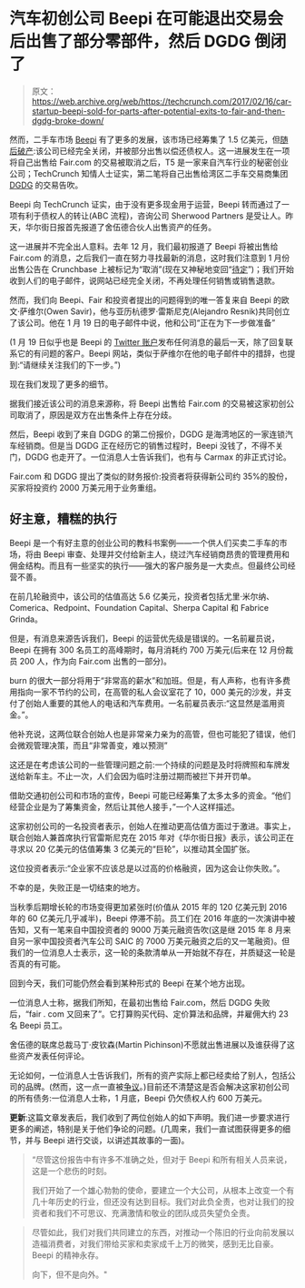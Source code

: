 # 汽车初创公司 Beepi 在可能退出交易会后出售了部分零部件，然后 DGDG 倒闭了

> 原文：<https://web.archive.org/web/https://techcrunch.com/2017/02/16/car-startup-beepi-sold-for-parts-after-potential-exits-to-fair-and-then-dgdg-broke-down/>

然而，二手车市场 [Beepi](https://web.archive.org/web/20230316161016/http://beepi.com/) 有了更多的发展，该市场已经筹集了 1.5 亿美元，但[随后破产](https://web.archive.org/web/20230316161016/https://techcrunch.com/2016/12/07/used-car-marketplace-beepi-shuts-down-outside-of-ca-merges-with-stealth-fair-com/):该公司已经完全关闭，并被部分出售以偿还债权人。这一进展发生在一项将自己出售给 Fair.com 的交易被取消之后，T5 是一家来自汽车行业的秘密创业公司；TechCrunch 知情人士证实，第二笔将自己出售给湾区二手车交易商集团 [DGDG](https://web.archive.org/web/20230316161016/https://www.dgdg.com/) 的交易告吹。

Beepi 向 TechCrunch 证实，由于没有更多现金用于运营，Beepi 转而通过了一项有利于债权人的转让(ABC 流程)，咨询公司 Sherwood Partners 是受让人。昨天，华尔街日报首先报道了舍伍德合伙人出售资产的任务。

这一进展并不完全出人意料。去年 12 月，我们最初报道了 Beepi 将被出售给 Fair.com 的消息，之后我们一直在努力寻找最新的消息，这时我们注意到 1 月份出售公告在 Crunchbase 上被标记为“取消”(现在又神秘地变回“[待定](https://web.archive.org/web/20230316161016/https://www.crunchbase.com/acquisition/23e419ba9bb0077d9b3f4a29af4bb6dd)”)；我们开始收到人们的电子邮件，说网站已经完全关闭，不再处理任何销售或销售退款。

然而，我们向 Beepi、Fair 和投资者提出的问题得到的唯一答复来自 Beepi 的欧文·萨维尔(Owen Savir)，他与亚历杭德罗·雷斯尼克(Alejandro Resnik)共同创立了该公司。他在 1 月 19 日的电子邮件中说，他和公司“正在为下一步做准备”

(1 月 19 日似乎也是 Beepi 的 [Twitter 账户](https://web.archive.org/web/20230316161016/https://twitter.com/beepi)发布任何消息的最后一天，除了回复联系它的有问题的客户。Beepi 网站，类似于萨维尔在他的电子邮件中的措辞，也提到:“请继续关注我们的下一步。”)

现在我们发现了更多的细节。

据我们接近该公司的消息来源称，将 Beepi 出售给 Fair.com 的交易被这家初创公司取消了，原因是双方在出售条件上存在分歧。

然后，Beepi 收到了来自 DGDG 的第二份报价，DGDG 是海湾地区的一家连锁汽车经销商。但是当 DGDG 正在经历它的销售过程时，Beepi 没钱了，不得不关门，DGDG 也走开了。一位消息人士告诉我们，也有与 Carmax 的非正式讨论。

Fair.com 和 DGDG 提出了类似的财务报价:投资者将获得新公司约 35%的股份，买家将投资约 2000 万美元用于业务重组。

## 好主意，糟糕的执行

Beepi 是一个有好主意的创业公司的教科书案例——一个供人们买卖二手车的市场，将由 Beepi 审查、处理并交付给新主人，绕过汽车经销商昂贵的管理费用和佣金结构。而且有一些坚实的执行——强大的客户服务是一大卖点。但最终公司经营不善。

在前几轮融资中，该公司的估值高达 5.6 亿美元，投资者包括尤里·米尔纳、Comerica、Redpoint、Foundation Capital、Sherpa Capital 和 Fabrice Grinda。

但是，有消息来源告诉我们，Beepi 的运营优先级是错误的。一名前雇员说，Beepi 在拥有 300 名员工的高峰期时，每月消耗约 700 万美元(后来在 12 月份裁员 200 人，作为向 Fair.com 出售的一部分)。

burn 的很大一部分将用于“非常高的薪水”和加班。但是，有人声称，也有许多费用指向一家不节约的公司，在高管的私人会议室花了 10，000 美元的沙发，并支付了创始人重要的其他人的电话和汽车费用。一名前雇员表示:“这显然是滥用资金。”。

他补充说，这两位联合创始人也是非常亲力亲为的高管，但也可能犯了错误，他们会微观管理决策，而且“非常善变，难以预测”

这还是在考虑该公司的一些管理问题之前:一个持续的问题是及时将牌照和车牌发送给新车主。不止一次，人们会因为临时注册过期而被拦下并开罚单。

借助交通初创公司和市场的宣传，Beepi 可能已经筹集了太多太多的资金。“他们经营企业是为了筹集资金，然后让其他人接手，”一个人这样描述。

这家初创公司的一名投资者表示，创始人在推动更高估值方面过于激进。事实上，联合创始人兼首席执行官雷斯尼克在 2015 年对《华尔街日报》表示，该公司正在寻求以 20 亿美元的估值筹集 3 亿美元的“巨轮”，以推动其全国扩张。

这位投资者表示:“企业家不应该总是以过高的价格融资，因为这会让你失败。”。

不幸的是，失败正是一切结束的地方。

当秋季后期增长轮的市场变得更加紧张时(价值从 2015 年的 120 亿美元到 2016 年的 60 亿美元几乎减半)，Beepi 停滞不前。员工们在 2016 年底的一次演讲中被告知，又有一笔来自中国投资者的 9000 万美元融资告吹(这是继 2015 年 8 月来自另一家中国投资者汽车公司 SAIC 的 7000 万美元融资之后的又一笔融资)。但我们的一位消息人士表示，这一轮的条款清单从一开始就不存在，并质疑这一轮是否真的有可能。

回到今天，我们可能仍然会看到某种形式的 Beepi 在某个地方出现。

一位消息人士称，据我们所知，在最初出售给 Fair.com，然后 DGDG 失败后，“fair . com 又回来了”。它打算购买代码、定价算法和品牌，并雇佣大约 23 名 Beepi 员工。

舍伍德的联席总裁马丁·皮钦森(Martin Pichinson)不愿就出售进展以及谁获得了这些资产发表任何评论。

无论如何，一位消息人士告诉我们，所有的资产实际上都已经卖给了别人，包括公司的品牌。(然而，这一点一直被[争议](https://web.archive.org/web/20230316161016/https://www.axios.com/used-car-marketplace-beepi-goes-bust-2268132421.html)。)目前还不清楚这是否会解决这家初创公司的所有债务:一位消息人士称，1 月底，Beepi 仍欠债权人约 600 万美元。

**更新**:这篇文章发表后，我们收到了两位创始人的如下声明。我们进一步要求进行更多的阐述，特别是关于他们争论的问题。(几周来，我们一直试图获得更多的细节，并与 Beepi 进行交谈，以讲述其故事的一面)。

> “尽管这份报告中有许多不准确之处，但对于 Beepi 和所有相关人员来说，这是一个悲伤的时刻。
> 
> 我们开始了一个雄心勃勃的使命，要建立一个大公司，从根本上改变一个有几十年历史的行业，但还没有达到目标。我们对此负全责，也对让我们的投资者和我们不可思议、充满激情和敬业的团队成员失望负全责。

> 尽管如此，我们对我们共同建立的东西，对推动一个陈旧的行业向前发展以造福消费者，对我们带给买家和卖家成千上万的微笑，感到无比自豪。Beepi 的精神永存。
> 
> 向下，但不是向外。"